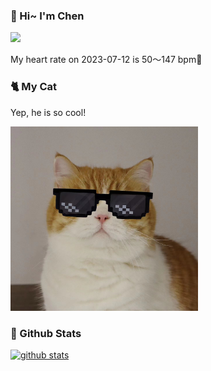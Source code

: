 ### 👋 Hi~ I'm Chen 

![](https://komarev.com/ghpvc/?username=z1cheng&style=flat)

My heart rate on 2023-07-12 is 50～147 bpm💖

### 🐈 My Cat
Yep, he is so cool!

<img src="/images/mycat.jpg" width="300px" />

### 🧐 Github Stats
[![github stats](https://github-readme-stats.vercel.app/api?username=z1cheng&show_icons=true&theme=default)](https://github.com/anuraghazra/github-readme-stats)


